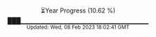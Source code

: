 <p align="center">
⏳Year Progress (10.62 %) <br>
███▁▁▁▁▁▁▁▁▁▁▁▁▁▁▁▁▁▁▁▁▁▁▁▁▁▁▁ <br>
<sub>Updated: Wed, 08 Feb 2023 18:02:41 GMT</sub>
</p>

